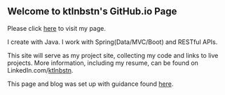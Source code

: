 ## Welcome to ktlnbstn's GitHub.io Page
Please click [here](https://ktlnbstn.github.io/) to visit my page.

I create with Java. I work with Spring(Data/MVC/Boot) and RESTful APIs.

This site will serve as my project site, collecting my code and links to live projects.
More information, including my resume, can be found on LinkedIn.com/[ktlnbstn](https://www.linkedin.com/in/ktlnbstn/).


This page and blog was set up with guidance found [here](http://jmcglone.com/guides/github-pages/).
